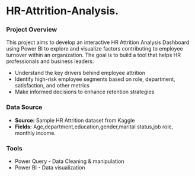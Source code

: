 # HR-Attrition-Analysis.

### Project Overview 
This project aims to develop an interactive HR Attrition Analysis Dashboard using Power BI to explore and visualize factors contributing to employee turnover within an organization.
The goal is to build a tool that helps HR professionals and business leaders:
- Understand the key drivers behind employee attrition
- Identify high-risk employee segments based on role, department, satisfaction, and other metrics
- Make informed decisions to enhance retention strategies

### Data Source
- **Source:** Sample HR Attrition dataset from  Kaggle
- **Fields:** Age,department,education,gender,marital status,job role, monthly income.

### Tools
- Power Query - Data Cleaning & manipulation
- Power BI - Data visualization
